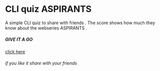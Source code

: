 # CLI quiz ASPIRANTS

A simple CLI quiz to share with friends . The score shows how much they know about the webseries ASPIRANTS .
##### GIVE IT A GO 
[click here](https://replit.com/@RajulKoshta/neog-firstProgram-quizOnAspirants?embed=true#index.js)
###### if you like it share with your friends
